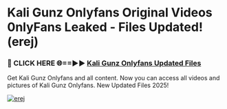 # Kali Gunz Onlyfans Original Videos 0nlyFans Leaked - Files Updated! (erej)

<h3>🔴 CLICK HERE 🌐==►► <a href="https://tinyurl.com/2wckxsce" rel="nofollow">Kali Gunz Onlyfans Updated Files</a></h3>

Get Kali Gunz Onlyfans and all content. Now you can access all videos and pictures of Kali Gunz Onlyfans. New Updated Files 2025!

[![erej](https://i.imgur.com/AFduVYN.gif)](https://tinyurl.com/2wckxsce)

